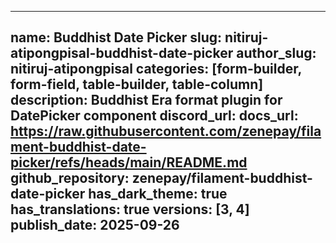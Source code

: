 ---

name: Buddhist Date Picker
slug: nitiruj-atipongpisal-buddhist-date-picker
author_slug: nitiruj-atipongpisal
categories: [form-builder, form-field, table-builder, table-column]
description: Buddhist Era format plugin for DatePicker component 
discord_url:
docs_url: https://raw.githubusercontent.com/zenepay/filament-buddhist-date-picker/refs/heads/main/README.md
github_repository: zenepay/filament-buddhist-date-picker
has_dark_theme: true
has_translations: true
versions: [3, 4]
publish_date: 2025-09-26
---